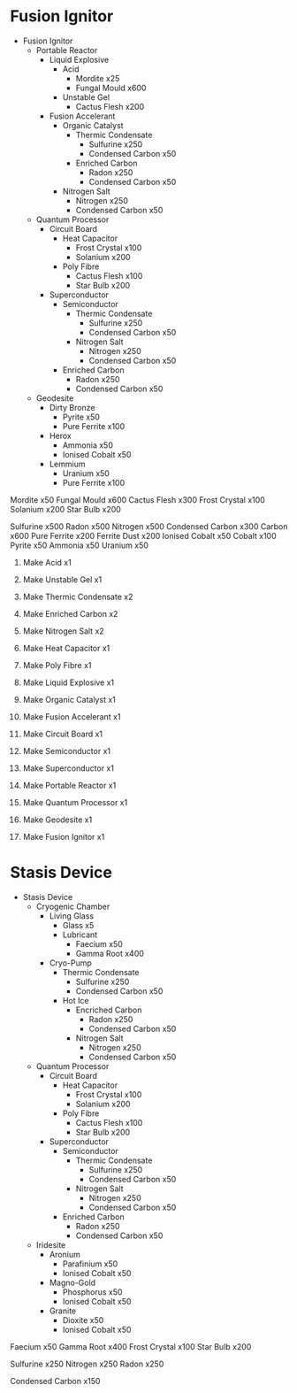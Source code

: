# Fusion Ignitor
- Fusion Ignitor
	- Portable Reactor
		- Liquid Explosive
			- Acid
				- Mordite x25
				- Fungal Mould x600
			- Unstable Gel
				- Cactus Flesh x200
		- Fusion Accelerant
			- Organic Catalyst
				- Thermic Condensate
					- Sulfurine x250
					- Condensed Carbon x50
				- Enriched Carbon
					- Radon x250
					- Condensed Carbon x50
			- Nitrogen Salt
				- Nitrogen x250
				- Condensed Carbon x50
	- Quantum Processor
		- Circuit Board
			- Heat Capacitor
				- Frost Crystal x100
				- Solanium x200
			- Poly Fibre
				- Cactus Flesh x100
				- Star Bulb x200
		- Superconductor
			- Semiconductor
				- Thermic Condensate
					- Sulfurine x250
					- Condensed Carbon x50
				- Nitrogen Salt
					- Nitrogen x250
					- Condensed Carbon x50
			- Enriched Carbon
				- Radon x250
				- Condensed Carbon x50
	- Geodesite
		- Dirty Bronze
			- Pyrite x50
			- Pure Ferrite x100
		- Herox
			- Ammonia x50
			- Ionised Cobalt x50
		- Lemmium
			- Uranium x50
			- Pure Ferrite x100

Mordite x50
Fungal Mould x600
Cactus Flesh x300
Frost Crystal x100
Solanium x200
Star Bulb x200

Sulfurine x500
Radon x500
Nitrogen x500
Condensed Carbon x300
	Carbon x600
Pure Ferrite x200
	Ferrite Dust x200
Ionised Cobalt x50
	Cobalt x100
Pyrite x50
Ammonia x50
Uranium x50 

1. Make Acid x1
2. Make Unstable Gel x1
3. Make Thermic Condensate x2
4. Make Enriched Carbon x2
5. Make Nitrogen Salt x2
6. Make Heat Capacitor x1
7. Make Poly Fibre x1

9. Make Liquid Explosive x1
10. Make Organic Catalyst x1
11. Make Fusion Accelerant x1
12. Make Circuit Board x1
13. Make Semiconductor x1
14. Make Superconductor x1

16. Make Portable Reactor x1
17. Make Quantum Processor x1
18. Make Geodesite x1

20. Make Fusion Ignitor x1

# Stasis Device
- Stasis Device
	- Cryogenic Chamber
		- Living Glass
			- Glass x5
			- Lubricant
				- Faecium x50
				- Gamma Root x400
		- Cryo-Pump
			- Thermic Condensate
				- Sulfurine x250
				- Condensed Carbon x50
			- Hot Ice
				- Encriched Carbon
					- Radon x250
					- Condensed Carbon x50
				- Nitrogen Salt
					- Nitrogen x250
					- Condensed Carbon x50
	- Quantum Processor
		- Circuit Board
			- Heat Capacitor
				- Frost Crystal x100
				- Solanium x200
			- Poly Fibre
				- Cactus Flesh x100
				- Star Bulb x200
		- Superconductor
			- Semiconductor
				- Thermic Condensate
					- Sulfurine x250
					- Condensed Carbon x50
				- Nitrogen Salt
					- Nitrogen x250
					- Condensed Carbon x50
			- Enriched Carbon
				- Radon x250
				- Condensed Carbon x50
	- Iridesite
		- Aronium
			- Parafinium x50
			- Ionised Cobalt x50
		- Magno-Gold
			- Phosphorus x50
			- Ionised Cobalt x50
		- Granite
			- Dioxite x50
			- Ionised Cobalt x50

Faecium x50
Gamma Root x400
Frost Crystal x100
Star Bulb x200


Sulfurine x250
Nitrogen x250
Radon x250

Condensed Carbon x150